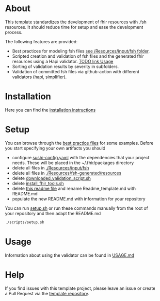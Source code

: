 # About
This template standardizes the development of fhir resources with .fsh resources. It should reduce time for setup and ease the development process.

The following features are provided:

* Best practices for modeling fsh files [see /Resources/input/fsh folder](./Resources/input/fsh).
* Scripted creation and validation of fsh files and the generated fhir resources using a Hapi validator. [TODO link Usage]()
* Sorting of validation results by severity in subfolders.
* Validation of committed fsh files via github-action with different validators (hapi, simplifier).
# Installation

Here you can find the [installation instructions](INSTALL.md)

# Setup
You can browse through the [best practice files](./Resources/input/fsh) for some examples. Before you start specifying your own artifacts you should
* configure [sushi-config.yaml](./Resources/sushi-config.yaml) with the dependencies that your project needs. These will be placed in the ~/.fhir/packages directory
* delete all files in [./Resources/input/fsh](./Resources/input/fsh)
* delete all files in [./Resources/fsh-generated/resources](./Resources/fsh-generated/resources)
* delete [downloaded_validation_script.sh](./scripts/downloaded_validation_script.sh)
* delete [install_fhir_tools.sh](./scripts/install_fhir_tools.sh)
* delete [this readme file](./README.md) and rename Readme_template.md with README.md
* populate the new README.md with information for your repository

You can run [setup.sh](./scripts/setup.sh) or run these commands manually from the root of your repository and then adapt the README.md

```bash
./scripts/setup.sh
```


# Usage <a name = "usage"></a>
Information about using the validator can be found in [USAGE.md](./USAGE.md)

# Help

If you find issues with this template project, please leave an issue or create a Pull Request via  the [template repository](https://github.com/gematik/spec-TemplateForSimplifierProjects).